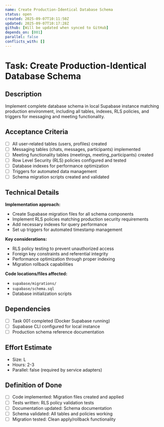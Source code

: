 ```yaml
---
name: Create Production-Identical Database Schema
status: open
created: 2025-09-07T10:11:50Z
updated: 2025-09-07T10:17:28Z
github: [Will be updated when synced to GitHub]
depends_on: [001]
parallel: false
conflicts_with: []
---
```


# Task: Create Production-Identical Database Schema

## Description
Implement complete database schema in local Supabase instance matching production environment, including all tables, indexes, RLS policies, and triggers for messaging and meeting functionality.

## Acceptance Criteria
- [ ] All user-related tables (users, profiles) created
- [ ] Messaging tables (chats, messages, participants) implemented
- [ ] Meeting functionality tables (meetings, meeting_participants) created
- [ ] Row Level Security (RLS) policies configured and tested
- [ ] Database indexes for performance optimization
- [ ] Triggers for automated data management
- [ ] Schema migration scripts created and validated

## Technical Details
**Implementation approach:**
- Create Supabase migration files for all schema components
- Implement RLS policies matching production security requirements
- Add necessary indexes for query performance
- Set up triggers for automated timestamp management

**Key considerations:**
- RLS policy testing to prevent unauthorized access
- Foreign key constraints and referential integrity
- Performance optimization through proper indexing
- Migration rollback capabilities

**Code locations/files affected:**
- `supabase/migrations/`
- `supabase/schema.sql`
- Database initialization scripts

## Dependencies
- [ ] Task 001 completed (Docker Supabase running)
- [ ] Supabase CLI configured for local instance
- [ ] Production schema reference documentation

## Effort Estimate
- Size: L
- Hours: 2-3
- Parallel: false (required by service adapters)

## Definition of Done
- [ ] Code implemented: Migration files created and applied
- [ ] Tests written: RLS policy validation tests
- [ ] Documentation updated: Schema documentation
- [ ] Schema validated: All tables and policies working
- [ ] Migration tested: Clean apply/rollback functionality
